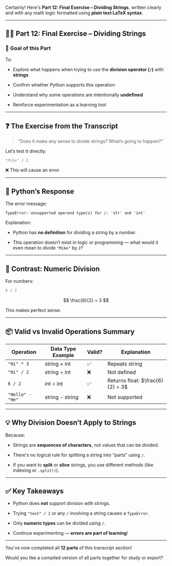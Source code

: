 Certainly! Here's **Part 12: Final Exercise – Dividing Strings**, written clearly and with any math logic formatted using **plain text LaTeX syntax**.

---

## 🚫📐 **Part 12: Final Exercise – Dividing Strings**

### 🎯 **Goal of this Part**

To:

- Explore what happens when trying to use the **division operator (`/`)** with **strings**
    
- Confirm whether Python supports this operation
    
- Understand why some operations are intentionally **undefined**
    
- Reinforce experimentation as a learning tool
    

---

## ❓ **The Exercise from the Transcript**

> “Does it make any sense to divide strings? What’s going to happen?”

Let’s test it directly:

```python
"Mike" / 2
```

❌ This will cause an error.

---

## 🧪 **Python’s Response**

The error message:

```
TypeError: unsupported operand type(s) for /: 'str' and 'int'
```

Explanation:

- Python has **no definition** for dividing a string by a number.
    
- This operation doesn’t exist in logic or programming — what would it even mean to divide `"Mike"` by `2`?
    

---

## 🔢 **Contrast: Numeric Division**

For numbers:

```python
6 / 2
```

$$ \frac{6}{2} = 3 $$

This makes perfect sense.

---

## 📦 **Valid vs Invalid Operations Summary**

|Operation|Data Type Example|Valid?|Explanation|
|---|---|---|---|
|`"Hi" * 3`|string × int|✅|Repeats string|
|`"Hi" / 2`|string ÷ int|❌|Not defined|
|`6 / 2`|int ÷ int|✅|Returns float: $\frac{6}{2} = 3$|
|`"Hello" - "He"`|string - string|❌|Not supported|

---

## 💡 **Why Division Doesn’t Apply to Strings**

Because:

- Strings are **sequences of characters**, not values that can be divided.
    
- There's no logical rule for splitting a string into “parts” using `/`.
    
- If you want to **split** or **slice** strings, you use different methods (like indexing or `.split()`).
    

---

## ✅ Key Takeaways

- Python does **not** support division with strings.
    
- Trying `"text" / 2` or any `/` involving a string causes a `TypeError`.
    
- Only **numeric types** can be divided using `/`.
    
- Continue experimenting — **errors are part of learning**!
    

---

You've now completed all **12 parts** of this transcript section!

Would you like a compiled version of all parts together for study or export?